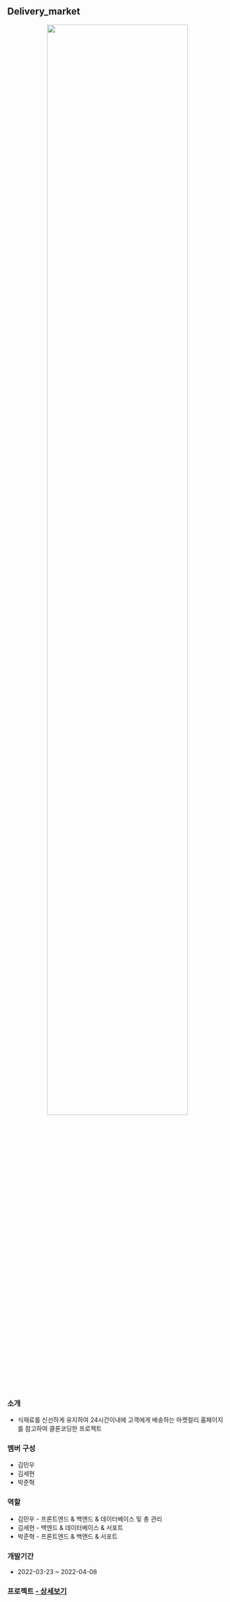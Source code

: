 ## Delivery_market

<p align="center"><img src="https://user-images.githubusercontent.com/94505653/162961357-0031a2e7-a71f-414f-9b8b-c4526318f949.png" margin="0px auto" width="80%" height="80%"></p>

### 소개
* 식재료를 신선하게 유지하여 24시간이내에 고객에게 배송하는 마켓컬리 홈페이지를 참고하여 클론코딩한 프로젝트

### 멤버 구성
* 김민우 
* 김세현
* 박준혁

### 역할
* 김민우 - 프론트엔드 & 백엔드 & 데이터베이스 및 총 관리
* 김세현 - 백엔드 & 데이터베이스 & 서포트
* 박준혁 - 프론트엔드 & 백엔드 & 서포트

### 개발기간
* 2022-03-23 ~ 2022-04-08

### 프로젝트  [ - 상세보기](https://github.com/parkjunh/Delivery_market/wiki)

